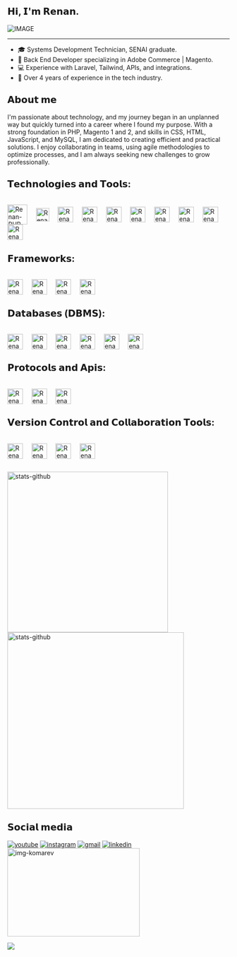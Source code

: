 ## 𝗛𝗶, 𝗜'𝗺 𝗥𝗲𝗻𝗮𝗻.

![IMAGE](https://github.com/user-attachments/assets/c1ee63a4-3d53-4c66-83a4-52bdedb853c0)

---

- 🎓 Systems Development Technician, SENAI graduate.
- 💼 Back End Developer specializing in Adobe Commerce | Magento.
- 💻 Experience with Laravel, Tailwind, APIs, and integrations.
- 🚀 Over 4 years of experience in the tech industry.

## 𝗔𝗯𝗼𝘂𝘁 𝗺𝗲

I'm passionate about technology, and my journey began in an unplanned way but quickly turned into a career where I found my purpose. With a strong foundation in PHP, Magento 1 and 2, and skills in CSS, HTML, JavaScript, and MySQL, I am dedicated to creating efficient and practical solutions. I enjoy collaborating in teams, using agile methodologies to optimize processes, and I am always seeking new challenges to grow professionally.

## 𝗧𝗲𝗰𝗵𝗻𝗼𝗹𝗼𝗴𝗶𝗲𝘀 𝗮𝗻𝗱 𝗧𝗼𝗼𝗹𝘀:

<div style="display: inline-block;"><br>
    <img align="center" alt="Renan-PHP" height="45" width="45" src="https://cdn.jsdelivr.net/gh/devicons/devicon@latest/icons/php/php-original.svg">
    &nbsp;&nbsp;&nbsp;
    <img align="center" alt="Renan-JavaScript" height="30" width="30" src="https://cdn.jsdelivr.net/gh/devicons/devicon@latest/icons/javascript/javascript-original.svg">
    &nbsp;&nbsp;&nbsp;
    <img align="center" alt="Renan-HTML" height="35" width="35" src="https://cdn.jsdelivr.net/gh/devicons/devicon@latest/icons/html5/html5-original.svg">
    &nbsp;&nbsp;&nbsp;
    <img align="center" alt="Renan-CSS" height="35" width="35" src="https://cdn.jsdelivr.net/gh/devicons/devicon@latest/icons/css3/css3-original.svg">
    &nbsp;&nbsp;&nbsp;
    <img align="center" alt="Renan-Sass" height="35" width="35" src="https://cdn.jsdelivr.net/gh/devicons/devicon@latest/icons/sass/sass-original.svg">
    &nbsp;&nbsp;&nbsp;
    <img align="center" alt="Renan-Docker" height="35" width="35" src="https://cdn.jsdelivr.net/gh/devicons/devicon@latest/icons/docker/docker-original.svg">
    &nbsp;&nbsp;&nbsp;
    <img align="center" alt="Renan-Nginx" height="35" width="35" src="https://cdn.jsdelivr.net/gh/devicons/devicon@latest/icons/nginx/nginx-original.svg">
    &nbsp;&nbsp;&nbsp;
    <img align="center" alt="Renan-RabbitMQ" height="35" width="35" src="https://cdn.jsdelivr.net/gh/devicons/devicon@latest/icons/rabbitmq/rabbitmq-original.svg">
    &nbsp;&nbsp;&nbsp;
    <img align="center" alt="Renan-Postman" height="35" width="35" src="https://cdn.jsdelivr.net/gh/devicons/devicon@latest/icons/postman/postman-original.svg">
    &nbsp;&nbsp;&nbsp;
    <img align="center" alt="Renan-Insomnia" height="35" width="35" src="https://cdn.jsdelivr.net/gh/devicons/devicon@latest/icons/insomnia/insomnia-original.svg">
</div>

## 𝗙𝗿𝗮𝗺𝗲𝘄𝗼𝗿𝗸𝘀:

<div style="display: inline-block;"><br>
    <img align="center" alt="Renan-Laravel" height="35" width="35" src="https://cdn.jsdelivr.net/gh/devicons/devicon@latest/icons/laravel/laravel-original.svg">
    &nbsp;&nbsp;&nbsp;
    <img align="center" alt="Renan-Symfony" height="35" width="35" src="https://cdn.jsdelivr.net/gh/devicons/devicon@latest/icons/symfony/symfony-original.svg">
    &nbsp;&nbsp;&nbsp;
    <img align="center" alt="Renan-Tailwind" height="35" width="35" src="https://cdn.jsdelivr.net/gh/devicons/devicon@latest/icons/tailwindcss/tailwindcss-original.svg">
    &nbsp;&nbsp;&nbsp;
    <img align="center" alt="Renan-Magento" height="35" width="35" src="https://cdn.jsdelivr.net/gh/devicons/devicon@latest/icons/magento/magento-original.svg">
</div>

## 𝗗𝗮𝘁𝗮𝗯𝗮𝘀𝗲𝘀 (𝗗𝗕𝗠𝗦):

<div style="display: inline-block;"><br>
    <img align="center" alt="Renan-MySQL" height="35" width="35" src="https://cdn.jsdelivr.net/gh/devicons/devicon@latest/icons/mysql/mysql-original.svg">
    &nbsp;&nbsp;&nbsp;
    <img align="center" alt="Renan-PostgreSQL" height="35" width="35" src="https://cdn.jsdelivr.net/gh/devicons/devicon@latest/icons/postgresql/postgresql-original.svg">
    &nbsp;&nbsp;&nbsp;
    <img align="center" alt="Renan-MariaDB" height="35" width="35" src="https://cdn.jsdelivr.net/gh/devicons/devicon@latest/icons/mariadb/mariadb-original.svg">
    &nbsp;&nbsp;&nbsp;
    <img align="center" alt="Renan-SQLite" height="35" width="35" src="https://cdn.jsdelivr.net/gh/devicons/devicon@latest/icons/sqlite/sqlite-original.svg">
    &nbsp;&nbsp;&nbsp;
    <img align="center" alt="Renan-Oracle" height="35" width="35" src="https://cdn.jsdelivr.net/gh/devicons/devicon@latest/icons/oracle/oracle-original.svg">
    &nbsp;&nbsp;&nbsp;
    <img align="center" alt="Renan-Redis" height="35" width="35" src="https://cdn.jsdelivr.net/gh/devicons/devicon@latest/icons/redis/redis-original.svg">
</div>

## 𝗣𝗿𝗼𝘁𝗼𝗰𝗼𝗹𝘀 𝗮𝗻𝗱 𝗔𝗽𝗶𝘀:

<div style="display: inline-block;"><br>
    <img align="center" alt="Renan-SOAP" height="35" width="35" src="https://user-images.githubusercontent.com/25181517/192107860-9a9f0894-0e34-4ab3-964d-6297ee4c00e9.png">
    &nbsp;&nbsp;&nbsp;
    <img align="center" alt="Renan-REST" height="35" width="35" src="https://user-images.githubusercontent.com/25181517/192107858-fe19f043-c502-4009-8c47-476fc89718ad.png">
    &nbsp;&nbsp;&nbsp;
    <img align="center" alt="Renan-GraphQL" height="35" width="35" src="https://user-images.githubusercontent.com/25181517/192107856-aa92c8b1-b615-47c3-9141-ed0d29a90239.png">
    &nbsp;&nbsp;&nbsp;
</div>

## 𝗩𝗲𝗿𝘀𝗶𝗼𝗻 𝗖𝗼𝗻𝘁𝗿𝗼𝗹 𝗮𝗻𝗱 𝗖𝗼𝗹𝗹𝗮𝗯𝗼𝗿𝗮𝘁𝗶𝗼𝗻 𝗧𝗼𝗼𝗹𝘀:

<div style="display: inline-block;"><br>
    <img align="center" alt="Renan-Git" height="35" width="35" src="https://cdn.jsdelivr.net/gh/devicons/devicon@latest/icons/git/git-original.svg">
    &nbsp;&nbsp;&nbsp;
    <img align="center" alt="Renan-Bitbucket" height="35" width="35" src="https://cdn.jsdelivr.net/gh/devicons/devicon@latest/icons/bitbucket/bitbucket-original.svg">
    &nbsp;&nbsp;&nbsp;
    <img align="center" alt="Renan-GitHub" height="35" width="35" src="https://cdn.jsdelivr.net/gh/devicons/devicon@latest/icons/github/github-original.svg">
    &nbsp;&nbsp;&nbsp;
    <img align="center" alt="Renan-Jira" height="35" width="35" src="https://cdn.jsdelivr.net/gh/devicons/devicon@latest/icons/jira/jira-original.svg">
    &nbsp;&nbsp;&nbsp;
</div>

##
<img alt="stats-github" src="https://github-readme-stats-wheat-two-53.vercel.app/api?username=RenanxD&theme=midnight-purple&hide_border=false&include_all_commits=false&count_private=false"  width="364px" />
<img alt="stats-github" src="https://github-readme-streak-stats.herokuapp.com/?user=RenanxD&theme=midnight-purple&hide_border=false"  width="400px" />

## 𝗦𝗼𝗰𝗶𝗮𝗹 𝗺𝗲𝗱𝗶𝗮

<div> 
  <a href="https://youtube.com/@seu-youtube" target="_blank"><img alt="youtube" src="https://img.shields.io/badge/YouTube-FF0000?style=for-the-badge&logo=youtube&logoColor=white" target="_blank"></a>
  <a href="https://instagram.com/renan.dpaula" target="_blank"><img alt="instagram" src="https://img.shields.io/badge/Instagram-E4405F?style=for-the-badge&logo=instagram&logoColor=white" target="_blank"></a>
  <a href="mailto:renandepauladasilva@gmail.com"><img alt="gmail" src="https://img.shields.io/badge/Gmail-D14836?style=for-the-badge&logo=gmail&logoColor=white" target="_blank"></a>
  <a href="https://linkedin.com/in/renandpaula" target="_blank"><img alt="linkedin" src="https://img.shields.io/badge/-LinkedIn-%230077B5?style=for-the-badge&logo=linkedin&logoColor=white" target="_blank"></a> 
</div>

<img alt="img-komarev" src="https://steamuserimages-a.akamaihd.net/ugc/950714109397804223/31C55FC747EFA6EA80A84712FD0518761A52DE86/?imw=5000&imh=5000&ima=fit&impolicy=Letterbox&imcolor=%23000000&letterbox=false" width="300" height="200" /> 

![](https://komarev.com/ghpvc/?username=RenanxD&color=006bed)
